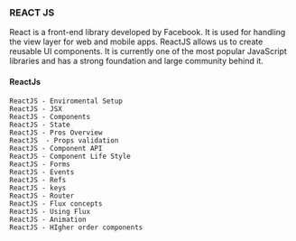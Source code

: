 ### REACT JS
React is a front-end library developed by Facebook. It is used for handling the view layer for web and mobile apps. ReactJS allows us to create reusable UI components. It is currently one of the most popular JavaScript libraries and has a strong foundation and large community behind it.

#### ReactJs 
    ReactJS - Enviromental Setup
    ReactJS - JSX
    ReactJS - Components
    ReactJS - State
    ReactJS - Pros Overview
    ReactJS  - Props validation
    ReactJS - Component API
    ReactJS - Component Life Style
    ReactJS - Forms
    ReactJS - Events
    ReactJS - Refs
    ReactJS - keys
    ReactJS - Router
    ReactJS - Flux concepts
    ReactJS - Using Flux
    ReactJS - Animation
    ReactJS - HIgher order components
